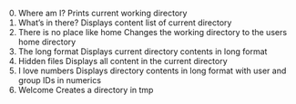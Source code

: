 0. Where am I? Prints current working directory
1. What’s in there? Displays content list of current directory
2. There is no place like home Changes the working directory to the users home directory
3. The long format Displays current directory contents in long format
4. Hidden files Displays all content in the current directory
5. I love numbers  Displays directory contents in long format with user and group IDs in numerics
6. Welcome Creates a directory in tmp
